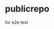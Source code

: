 # publicrepo
for e2e test


































































































































































































































































































































































































































































































































































































































































































































































































































































































































































































































































































































































































































































































































































































































































































































































































































































































































































































































































































































































































































































































































































































































































































































































































































